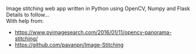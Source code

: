 Image stitching web app written in Python using OpenCV, Numpy and Flask
Details to follow...
<br>
With help from:
 - https://www.pyimagesearch.com/2016/01/11/opencv-panorama-stitching/
- https://github.com/pavanpn/Image-Stitching
